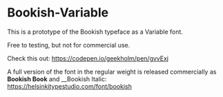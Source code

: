 # Bookish-Variable

This is a prototype of the Bookish typeface as a Variable font.

Free to testing, but not for commercial use.

Check this out:
https://codepen.io/geekholm/pen/gvvExj

A full version of the font in the regular weight is released commercially as __Bookish Book__ and __Bookish Italic:
https://helsinkitypestudio.com/font/bookish
